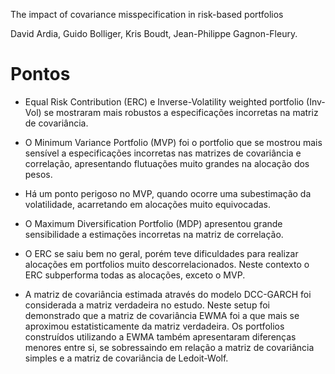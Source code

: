 
The impact of covariance misspecification in risk-based portfolios

David Ardia,  Guido Bolliger, Kris Boudt, Jean-Philippe Gagnon-Fleury.

# Pontos

* Equal Risk Contribution (ERC) e Inverse-Volatility weighted portfolio (Inv-Vol) se mostraram mais robustos a especificações incorretas na matriz de covariância.

* O Minimum Variance Portfolio (MVP) foi o portfolio que se mostrou mais sensível a especificações incorretas nas matrizes de covariância e correlação, apresentando flutuações muito grandes na alocação dos pesos.

* Há um ponto perigoso no MVP, quando ocorre uma subestimação da volatilidade, acarretando em alocações muito equivocadas.

* O Maximum Diversification Portfolio (MDP) apresentou grande sensibilidade a estimações incorretas na matriz de correlação.

* O ERC se saiu bem no geral, porém teve dificuldades para realizar alocações em portfolios muito descorrelacionados. Neste contexto o ERC subperforma todas as alocações, exceto o MVP.

* A matriz de covariância estimada através do modelo DCC-GARCH foi considerada a matriz verdadeira no estudo. Neste setup foi demonstrado que a matriz de covariância EWMA foi a que mais se aproximou estatisticamente da matriz verdadeira. Os portfolios construídos utilizando a EWMA também apresentaram diferenças menores entre si, se sobressaindo em relação a matriz de covariância simples e a matriz de covariância de Ledoit-Wolf.

